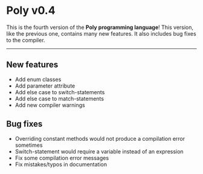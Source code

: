 # Poly v0.4
This is the fourth version of the **Poly programming language**!
This version, like the previous one, contains many new features.
It also includes bug fixes to the compiler.


---


## New features
- Add enum classes
- Add parameter attribute
- Add else case to switch-statements
- Add else case to match-statements
- Add new compiler warnings


## Bug fixes
- Overriding constant methods would not produce a compilation error sometimes
- Switch-statement would require a variable instead of an expression
- Fix some compilation error messages
- Fix mistakes/typos in documentation